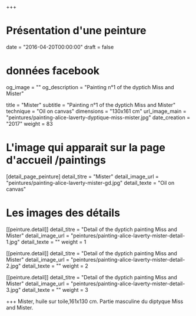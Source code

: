 +++
# Présentation d'une peinture
date = "2016-04-20T00:00:00"
draft = false

# données facebook
og_image = ""
og_description = "Painting n°1 of the dyptich Miss and Mister"

title = "Mister"
subtitle = "Painting n°1 of the dyptich Miss and Mister"
technique = "Oil on canvas"
dimensions = "130x161 cm"
url_image_main = "peintures/painting-alice-laverty-dyptique-miss-mister.jpg"
date_creation = "2017"
weight = 83

# L'image qui apparait sur la page d'accueil /paintings
[detail_page_peinture]
detail_titre = "Mister"
detail_image_url = "peintures/painting-alice-laverty-mister-gd.jpg"
detail_texte = "Oil on canvas"

# Les images des détails
[[peinture.detail]]
detail_titre = "Detail of the dyptich painting Miss and Mister"
detail_image_url = "peintures/painting-alice-laverty-mister-detail-1.jpg"
detail_texte = ""
weight = 1

[[peinture.detail]]
detail_titre = "Detail of the dyptich painting Miss and Mister"
detail_image_url = "peintures/painting-alice-laverty-mister-detail-2.jpg"
detail_texte = ""
weight = 2

[[peinture.detail]]
detail_titre = "Detail of the dyptich painting Miss and Mister"
detail_image_url = "peintures/painting-alice-laverty-mister-detail-3.jpg"
detail_texte = ""
weight = 3

+++
Mister, huile sur toile,161x130 cm. Partie masculine du diptyque Miss and Mister.
